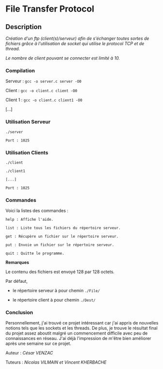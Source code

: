# File Transfer Protocol

## Description

*Création d'un ftp (client(s)/serveur) afin de s'échanger toutes sortes de fichiers grâce à l'utilisation de socket qui utilise le protocol TCP et de thread.*

*Le nombre de client pouvant se connecter est limité à 10.*

### Compilation

Serveur : `gcc -o server.c server -O0`

Client : `gcc -o client.c client -O0`

Client 1 : `gcc -o client.c client1 -O0`

[...]

### Utilisation Serveur

	./server

`Port : 1025`

### Utilisation Clients

	./client

	./client1

	[...]

`Port : 1025`

### Commandes

Voici la listes des commandes :

	help : Affiche l'aide.

	list : Liste tous les fichiers du répertoire serveur.

	get : Récupère un fichier sur le répertoire serveur.

	put : Envoie un fichier sur le répertoire serveur.

	quit : Quitte le programme.

**Remarques**

Le contenu des fichiers est envoyé 128 par 128 octets.


Par défaut,

- le répertoire serveur à pour chemin `./File/`

- le répertoire client à pour chemin `./Dest/`

### Conclusion

Personnellement, j'ai trouvé ce projet intéressant car j'ai appris de nouvelles notions tels que les sockets et les threads. De plus, je trouve le résultat final du projet assez aboutit malgré un commencement difficile avec peu de connaissances en réseau. J'ai déjà l'impression de m'être bien améliorer après une semaine sur ce projet.


Auteur : *César VENZAC*

Tuteurs : *Nicolas VILMAIN et Vincent KHERBACHE*